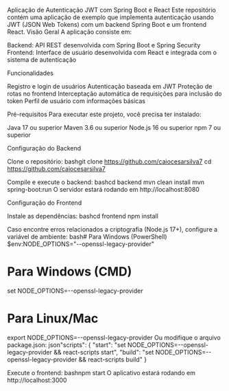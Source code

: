 Aplicação de Autenticação JWT com Spring Boot e React
Este repositório contém uma aplicação de exemplo que implementa autenticação usando JWT (JSON Web Tokens) com um backend Spring Boot e um frontend React.
Visão Geral
A aplicação consiste em:

Backend: API REST desenvolvida com Spring Boot e Spring Security
Frontend: Interface de usuário desenvolvida com React e integrada com o sistema de autenticação

Funcionalidades

Registro e login de usuários
Autenticação baseada em JWT
Proteção de rotas no frontend
Interceptação automática de requisições para inclusão do token
Perfil de usuário com informações básicas

Pré-requisitos
Para executar este projeto, você precisa ter instalado:

Java 17 ou superior
Maven 3.6 ou superior
Node.js 16 ou superior
npm 7 ou superior

Configuração do Backend

Clone o repositório:
bashgit clone https://github.com/caiocesarsilva7
cd https://github.com/caiocesarsilva7

Compile e execute o backend:
bashcd backend
mvn clean install
mvn spring-boot:run
O servidor estará rodando em http://localhost:8080

Configuração do Frontend

Instale as dependências:
bashcd frontend
npm install

Caso encontre erros relacionados a criptografia (Node.js 17+), configure a variável de ambiente:
bash# Para Windows (PowerShell)
$env:NODE_OPTIONS="--openssl-legacy-provider"

# Para Windows (CMD)
set NODE_OPTIONS=--openssl-legacy-provider

# Para Linux/Mac
export NODE_OPTIONS=--openssl-legacy-provider
Ou modifique o arquivo package.json:
json"scripts": {
  "start": "set NODE_OPTIONS=--openssl-legacy-provider && react-scripts start",
  "build": "set NODE_OPTIONS=--openssl-legacy-provider && react-scripts build"
}

Execute o frontend:
bashnpm start
O aplicativo estará rodando em http://localhost:3000
